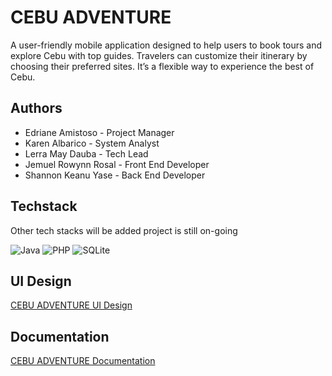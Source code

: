 # CEBU ADVENTURE
A user-friendly mobile application designed to help users to book tours and explore Cebu with top guides. Travelers can customize their itinerary by choosing their preferred sites. It’s a flexible way to experience the best of Cebu.

## Authors
- Edriane Amistoso - Project Manager
- Karen Albarico - System Analyst
- Lerra May Dauba - Tech Lead
- Jemuel Rowynn Rosal - Front End Developer
- Shannon Keanu Yase - Back End Developer

## Techstack
Other tech stacks will be added project is still on-going

![Java](https://img.shields.io/badge/java-%23ED8B00.svg?style=flat-square&logo=openjdk&logoColor=white) ![PHP](https://img.shields.io/badge/php-%23777BB4.svg?style=flat-square&logo=php&logoColor=white) ![SQLite](https://img.shields.io/badge/sqlite-%2307405e.svg?style=flat-square&logo=sqlite&logoColor=white)

## UI Design
[CEBU ADVENTURE UI Design](https://www.figma.com/design/EshTFU7QRp1OWOvWbF5EM6/Cebu-Adventure-Mobile?node-id=0-1&node-type=canvas&t=ako8TrYWte27fcpb-0)

## Documentation
[CEBU ADVENTURE Documentation](https://docs.google.com/document/d/16XHVu9nXmf7HR8WIw9QFyVXiCjpYHEsNIz10WJAt5rQ/edit?tab=t.0)
